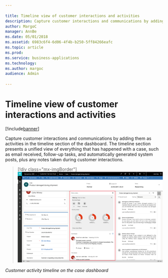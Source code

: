 ```yaml
---

title: Timeline view of customer interactions and activities
description: Capture customer interactions and communications by adding them as activities in the timeline section of the dashboard.
author: MargoC
manager: AnnBe
ms.date: 05/01/2018
ms.assetid: 6983c6f4-6d06-4f4b-b250-5ff84266eafc
ms.topic: article
ms.prod: 
ms.service: business-applications
ms.technology: 
ms.author: margoc
audience: Admin

---
```

#  Timeline view of customer interactions and activities 


[!include[banner](../../includes/banner.md)]

Capture customer interactions and communications by adding them as activities in
the timeline section of the dashboard. The timeline section presents a unified
view of everything that has happened with a case, such as email received,
follow-up tasks, and automatically generated system posts, plus any notes taken
during customer interactions.

> [!div class="mx-imgBorder"] 
> ![A screenshot of a customer activity timeline on the case dashboard](media/timeline-view-customer-interactions-activities-1.png "A screenshot of a customer activity timeline on the case dashboard")
<!-- picture -->


*Customer activity timeline on the case dashboard*



